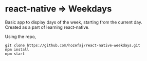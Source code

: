 # react-native => Weekdays
Basic app to display days of the week, starting from the current day. Created as a part of learning react-native.

Using the repo,
```
git clone https://github.com/hozefaj/react-native-weekdays.git
npm install
npm start
```
